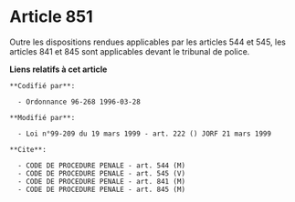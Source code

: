 # Article 851

Outre les dispositions rendues applicables par les articles 544 et 545, les articles 841 et 845 sont applicables devant le
tribunal de police.

**Liens relatifs à cet article**

	**Codifié par**:

	  - Ordonnance 96-268 1996-03-28

	**Modifié par**:

	  - Loi n°99-209 du 19 mars 1999 - art. 222 () JORF 21 mars 1999

	**Cite**:

	  - CODE DE PROCEDURE PENALE - art. 544 (M)
	  - CODE DE PROCEDURE PENALE - art. 545 (V)
	  - CODE DE PROCEDURE PENALE - art. 841 (M)
	  - CODE DE PROCEDURE PENALE - art. 845 (M)
